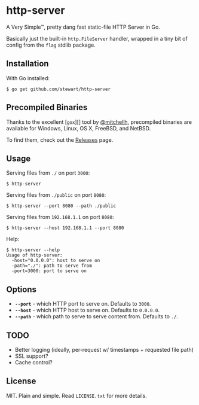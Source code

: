 # http-server

A Very Simple™, pretty dang fast static-file HTTP Server in Go.

Basically just the built-in `http.FileServer` handler, wrapped in a tiny bit of config from the `flag` stdlib package.

## Installation

With Go installed:

    $ go get github.com/stewart/http-server

## Precompiled Binaries

Thanks to the excellent [`gox`][] tool by [@mitchellh][], precompiled binaries
are available for Windows, Linux, OS X, FreeBSD, and NetBSD.

To find them, check out the [Releases][] page.

[gox]: https://github.com/mitchellh/gox
[@mitchellh]: https://twitter.com/mitchellh
[Releases]: https://github.com/stewart/http-server/releases

## Usage

Serving files from `./` on port `3000`:

    $ http-server

Serving files from `./public` on port `8080`:

    $ http-server --port 8080 --path ./public

Serving files from `192.168.1.1` on port `8080`:

    $ http-server --host 192.168.1.1 --port 8080

Help:

    $ http-server --help
    Usage of http-server:
      -host="0.0.0.0": host to serve on
      -path="./": path to serve from
      -port=3000: port to serve on

## Options

- **`--port`** - which HTTP port to serve on. Defaults to `3000`.
- **`--host`** - which HTTP host to serve on. Defaults to `0.0.0.0`.
- **`--path`** - which path to serve to serve content from. Defaults to `./`.

## TODO

- Better logging (ideally, per-request w/ timestamps + requested file path)
- SSL support?
- Cache control?

## License

MIT. Plain and simple. Read `LICENSE.txt` for more details.
